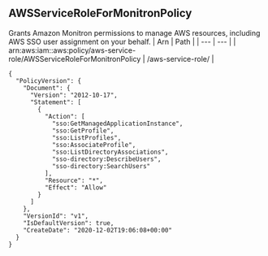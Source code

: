 
## AWSServiceRoleForMonitronPolicy
Grants Amazon Monitron permissions to manage AWS resources, including AWS SSO user assignment on your behalf.
| Arn | Path |
| --- | --- |
| arn:aws:iam::aws:policy/aws-service-role/AWSServiceRoleForMonitronPolicy | /aws-service-role/ |
```
{
  "PolicyVersion": {
    "Document": {
      "Version": "2012-10-17",
      "Statement": [
        {
          "Action": [
            "sso:GetManagedApplicationInstance",
            "sso:GetProfile",
            "sso:ListProfiles",
            "sso:AssociateProfile",
            "sso:ListDirectoryAssociations",
            "sso-directory:DescribeUsers",
            "sso-directory:SearchUsers"
          ],
          "Resource": "*",
          "Effect": "Allow"
        }
      ]
    },
    "VersionId": "v1",
    "IsDefaultVersion": true,
    "CreateDate": "2020-12-02T19:06:08+00:00"
  }
}
```
